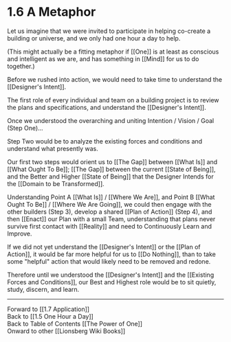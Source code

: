 # 1.6 A Metaphor 

Let us imagine that we were invited to participate in helping co-create a building or universe, and we only had one hour a day to help. 

(This might actually be a fitting metaphor if [[One]] is at least as conscious and intelligent as we are, and has something in [[Mind]] for us to do together.)

Before we rushed into action, we would need to take time to understand the [[Designer's Intent]]. 

The first role of every individual and team on a building project is to review the plans and specifications, and understand the [[Designer's Intent]].  

Once we understood the overarching and uniting Intention / Vision / Goal (Step One)... 

Step Two would be to analyze the existing forces and conditions and understand what presently was. 

Our first two steps would orient us to [[The Gap]] between [[What Is]] and [[What Ought To Be]]; [[The Gap]] between the current [[State of Being]], and the Better and Higher [[State of Being]] that the Designer Intends for the [[Domain to be Transformed]].  

Understanding Point A [[What Is]] / [[Where We Are]], and Point B [[What Ought To Be]] / [[Where We Are Going]], we could then engage with the other builders (Step 3), develop a shared [[Plan of Action]] (Step 4), and then [[Enact]] our Plan with a small Team, understanding that plans never survive first contact with [[Reality]] and need to Continuously Learn and Improve. 

If we did not yet understand the [[Designer's Intent]] or the [[Plan of Action]], it would be far more helpful for us to [[Do Nothing]], than to take some "helpful" action that would likely need to be removed and redone. 

Therefore until we understood the [[Designer's Intent]] and the [[Existing Forces and Conditions]], our Best and Highest role would be to sit quietly, study, discern, and learn. 

____
Forward to [[1.7 Application]]  
Back to [[1.5 One Hour a Day]]    
Back to Table of Contents [[The Power of One]]   
Onward to other [[Lionsberg Wiki Books]]   